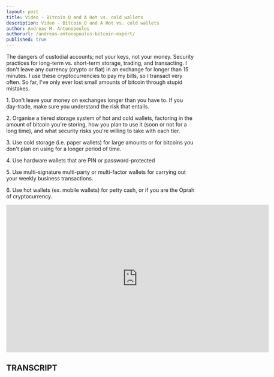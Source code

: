 ```yaml
---
layout: post
title: Video - Bitcoin Q and A Hot vs. cold wallets
description: Video - Bitcoin Q and A Hot vs. cold wallets
author: Andreas M. Antonopoulos
authorurl: /andreas-antonopoulos-bitcoin-expert/
published: true
---
```


<p>The dangers of custodial accounts; not your keys, not your money. Security practices for long-term vs. short-term storage, trading, and transacting. I don't leave any currency (crypto or fiat) in an exchange for longer than 15 minutes. I use these cryptocurrencies to pay my bills, so I transact very often. So far, I've only ever lost small amounts of bitcoin through stupid mistakes.</p>

<p>1. Don't leave your money on exchanges longer than you have to. If you day-trade, make sure you understand the risk that entails.</p>

<p>2. Organise a tiered storage system of hot and cold wallets, factoring in the amount of bitcoin you're storing, how you plan to use it (soon or not for a long time), and what security risks you're willing to take with each tier.</p>

<p>3. Use cold storage (i.e. paper wallets) for large amounts or for bitcoins you don't plan on using for a longer period of time.</p>

<p>4. Use hardware wallets that are PIN or password-protected </p>

<p>5. Use multi-signature multi-party or multi-factor wallets for carrying out your weekly business transactions.</p>

<p>6. Use hot wallets (ex. mobile wallets) for petty cash, or if you are the Oprah of cryptocurrency.</p>

<center><iframe width="700" height="394" src="https://www.youtube.com/embed/Aji_E9sw0AE?list=PLPQwGV1aLnTsHvzevl9BAUlfsfwFfU7aP" frameborder="0" allowfullscreen></iframe></center>

<h2>TRANSCRIPT</h2>
